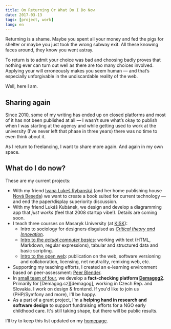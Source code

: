 ```yaml
---
title: On Returning Or What Do I Do Now
date: 2017-03-13
tags: [project, work]
lang: en
---
```

Returning is a shame. Maybe you spent all your money and fed the pigs for shelter or maybe you just took the wrong subway exit. All these knowing faces around, they know you went astray.

To return is to admit your choice was bad and choosing badly proves that nothing ever can turn out well as there are too many choices involved. Applying your will erroneously makes you seem human — and that’s especially unforgivable in the undiscardable reality of the web.

Well, here I am.

## Sharing again

Since 2010, some of my writing has ended up on closed platforms and most of it has not been published at all — I wasn’t sure what’s okay to publish when I was starting at the agency and while getting used to work at the university (I've never left that phase in three years) there was no time to even think about it.

As I return to freelancing, I want to share more again. And again in my own space.

## What do I do now?

These are my current projects:

- With my friend [Ivana Lukeš Rybanská][ivana] (and her home publishing house [Nová Beseda][novabeseda]) we want to create a book suited for current technology — and end the paper/display superiority discussion.
- With my friend Lukáš Kubánek, we design and develop a diagramming app that *just works* (feel that 2008 startup vibe!). Details are coming soon.
- I teach three courses on Masaryk University (at [KISK][kisk]):
    - Intro to sociology for designers disguised as [*Critical theory and Innovation*][vikbb55].
    - [Intro to the *actual computer basics*][vikba05]: working with text (HTML, Markdown, regular expressions), tabular and structured data and basic scripting.
    - [Intro to the open web][vikba07]: publication on the web, software versioning and collaboration, licensing, net neutrality, remixing web, etc.
- Supporting my teaching efforts, I created an e-learning environment based on peer-assessment: [Peer Blender][blender].
- In [small team of four][demagogteam], we develop a **fact-checking platform [Demagog2][demagogsrc]**. Primarily for [Demagog.cz][demagog], working in Czech Rep. and Slovakia.  I work on design & frontend. If you'd like to join us (PHP/Symfony and more), I'll be happy.
- As a part of a grant project, I’m a **helping hand in research and software design** to support fundraising efforts for a NGO early childhood care. It's still taking shape, but there will be public results.

I’ll try to keep this list updated on my [homepage][hp].

[ivana]: https://www.linkedin.com/in/ivanarybanska/
[novabeseda]: https://www.novabeseda.cz
[vikbb55]: https://is.muni.cz/auth/predmet/phil/VIKBB55
[vikba05]: https://is.muni.cz/auth/predmet/phil/VIKBA05
[vikba07]: https://is.muni.cz/auth/predmet/phil/VIKBA07
[kisk]: https://kisk.cz/en "Division of Information and Library Studies"
[blender]: https://peerblender.com
[demagogsrc]: https://github.com/Demagog2/Demagog.cz
[demagogteam]: https://github.com/orgs/Demagog2/teams/core
[demagogcz]: https://demagog.cz
[hp]: https://jan-martinek.com
